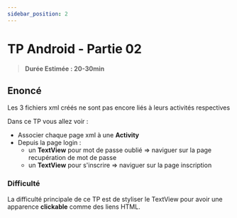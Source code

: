 ```yaml
---
sidebar_position: 2
---
```


# TP Android - Partie 02

> **Durée Estimée : 20-30min**

## Enoncé

Les 3 fichiers xml créés ne sont pas encore liés à leurs activités respectives

Dans ce TP vous allez voir :
- Associer chaque page xml à une **Activity**
- Depuis la page login : 
    - un **TextView** pour mot de passe oublié => naviguer sur la page recupération de mot de passe
    - un **TextView** pour s'inscrire => naviguer sur la page inscription

### Difficulté

La difficulté principale de ce TP est de styliser le TextView pour avoir une apparence **clickable** comme des liens HTML.